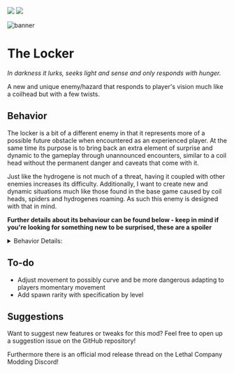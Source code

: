 
<img src="https://img.shields.io/badge/version-0.9.0-0AF" /></a>
<img src="https://img.shields.io/badge/lc--version-v49-000" /></a>

![banner](https://github.com/zealsprince/lc-locker/assets/1859270/120046ff-144a-4e17-b5fb-f973d5fc3a0f)

# The Locker #

*In darkness it lurks, seeks light and sense and only responds with hunger.*

A new and unique enemy/hazard that responds to player's vision much like a coilhead but with a few twists.

## Behavior ##

The locker is a bit of a different enemy in that it represents more of a possible future obstacle when encountered as an experienced player. At the same time its purpose is to bring back an extra element of surprise and dynamic to the gameplay through unannounced encounters, similar to a coil head without the permanent danger and caveats that come with it.

Just like the hydrogene is not much of a threat, having it coupled with other enemies increases its difficulty. Additionally, I want to create new and dynamic situations much like those found in the base game caused by coil heads, spiders and hydrogenes roaming. As such this enemy is designed with that in mind.

**Further details about its behaviour can be found below - keep in mind if you're looking for something new to be surprised, these are a spoiler**

<details> 
  <summary>Behavior Details:</summary>

- The locker activates and charges at a player if they scan it having a clear line to the player up to a range of 90 meters
- Activating from a scan has to propagate to the locker and matches the scan wave you see in game
- At a maximum range of 90 meters it will take 3 seconds before activating
- The locker responds to player flashlights when aimed at it and will charge at players even if the flashlight is lit in an offhand slot
- The locker responds to player touch meaning getting stuck with it in a corner is generally a death sentence
- The locker responds to held light sources in a 15 meter range
- Crouching past the locker will not alert it
- The locker can be stood on without activating it
- Players caught in the charge are instantly killed
- The locker can not be killed

Future behavior plans include:
- The locker can kill enemies while rushing
- Crashing two lockers together will cause an explosion

</details>

## To-do ##

- Adjust movement to possibly curve and be more dangerous adapting to players momentary movement
- Add spawn rarity with specification by level

## Suggestions ##

Want to suggest new features or tweaks for this mod? Feel free to open up a suggestion issue on the GitHub repository!

Furthermore there is an official mod release thread on the Lethal Company Modding Discord!